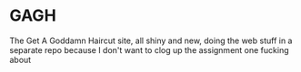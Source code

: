 # GAGH
The Get A Goddamn Haircut site, all shiny and new, doing the web stuff in a separate repo because I don't want to clog up the assignment one fucking about 

